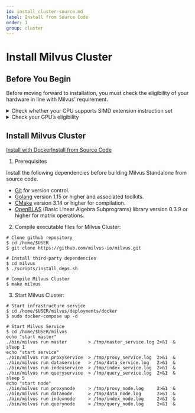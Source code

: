 ```yaml
---
id: install_cluster-source.md
label: Install from Source Code
order: 1
group: cluster
---
```


# Install Milvus Cluster

## Before You Begin

Before moving forward to installation, you must check the eligibility of your hardware in line with Milvus' requirement.


<details><summary>Check whether your CPU supports SIMD extension instruction set</summary>

Milvus' computing operations depend on CPU’s support for SIMD (Single Instruction, Multiple Data) extension instruction set. Whether your CPU supports SIMD extension instruction set is crucial to index building and vector similarity search within Milvus. Ensure that your CPU supports at least one of the following SIMD instruction sets:

- SSE4.2
- AVX
- AVX2
- AVX512

Run the lscpu command to check if your CPU supports the SIMD instruction sets mentioned above:

```
$ lscpu | grep -e sse4_2 -e avx -e avx2 -e avx512
```
</details>

<details><summary>Check your GPU’s eligibility</summary>
Milvus Cluster supports GPU acceleration on floating vectors. 
- Supported Nvidia GPU versions are 6.0, 6.1, 7.0, and 7.5.

<div class="alert note">
You can access <a href="https://developer.nvidia.com/cuda-gpus">Nvidia</a>'s official website to check the corresponding version of your GPU. 
</div>

- Milvus requires [CUDA version 10.0 or higher](https://developer.nvidia.com/cuda-10.0-download-archive). 

<div class="alert note">
Enabling GPU acceleration in Milvus is optional. You can still run the whole Milvus service even if your server does not have a GPU device.
</div>

In the current version, the following vector indices support GPU acceleration:

- FLAT
- IVF-FLAT
- IVF-SQ8
- IVF-PQ

Learn more about [vector indices](https://www.zilliz.com/blog/Accelerating-Similarity-Search-on-Really-Big-Data-with-Vector-Indexing#flat-good-for-searching-relatively-small-million-scale-datasets-when-100-recall-is-required).

</details>

## Install Milvus Cluster

<div class="tab-wrapper"><a href="install_cluster-docker.md" class=''>Install with Docker</a><a href="install_cluster-source.md" class='active '>Install from Source Code</a></div>

1. Prerequisites

Install the following dependencies before building Milvus Standalone from source code.

- [Git](https://git-scm.com/book/en/v2/Getting-Started-Installing-Git) for version control.
- [Golang](https://golang.org/doc/install) version 1.15 or higher and associated toolkits.
- [CMake](https://cmake.org/install/) version 3.14 or higher for compilation.
- [OpenBLAS](https://github.com/xianyi/OpenBLAS/wiki/Installation-Guide) (Basic Linear Algebra Subprograms) library version 0.3.9 or higher for matrix operations.

2. Compile executable files for Milvus Cluster:

```
# Clone github repository
$ cd /home/$USER
$ git clone https://github.com/milvus-io/milvus.git

# Install third-party dependencies
$ cd milvus
$ ./scripts/install_deps.sh

# Compile Milvus Cluster
$ make milvus
```

3. Start Milvus Cluster:
```
# Start infrastructure service
$ cd /home/$USER/milvus/deployments/docker
$ sudo docker-compose up -d

# Start Milvus Service
$ cd /home/$USER/milvus
echo "start master"
./bin/milvus run master        > /tmp/master_service.log 2>&1  &
sleep 1
echo "start service"
./bin/milvus run proxyservice  > /tmp/proxy_service.log  2>&1  &
./bin/milvus run dataservice   > /tmp/data_service.log   2>&1  &
./bin/milvus run indexservice  > /tmp/index_service.log  2>&1  &
./bin/milvus run queryservice  > /tmp/query_service.log  2>&1  &
sleep 5
echo "start node"
./bin/milvus run proxynode     > /tmp/proxy_node.log     2>&1  &
./bin/milvus run datanode      > /tmp/data_node.log      2>&1  &
./bin/milvus run indexnode     > /tmp/index_node.log     2>&1  &
./bin/milvus run querynode     > /tmp/query_node.log     2>&1  &
```
